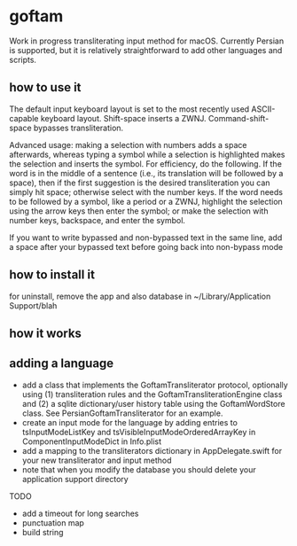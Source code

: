 # goftam

Work in progress transliterating input method for macOS. Currently Persian is
supported, but it is relatively straightforward to add other languages and
scripts.

## how to use it

The default input keyboard layout is set to the most recently used
ASCII-capable keyboard layout. Shift-space inserts a ZWNJ. Command-shift-space
bypasses transliteration.

Advanced usage: making a selection with numbers adds a space afterwards,
whereas typing a symbol while a selection is highlighted makes the selection
and inserts the symbol. For efficiency, do the following. If the word is in the
middle of a sentence (i.e., its translation will be followed by a space), then
if the first suggestion is the desired transliteration you can simply hit
space; otherwise select with the number keys. If the word needs to be followed
by a symbol, like a period or a ZWNJ, highlight the selection using the arrow
keys then enter the symbol; or make the selection with number keys, backspace,
and enter the symbol.

If you want to write bypassed and non-bypassed text in the same line, add a
space after your bypassed text before going back into non-bypass mode

## how to install it

for uninstall, remove the app and also database in ~/Library/Application Support/blah 

## how it works

## adding a language
- add a class that implements the GoftamTransliterator protocol, optionally using (1) transliteration rules and the GoftamTransliterationEngine class and (2) a sqlite dictionary/user history table using the GoftamWordStore class. See PersianGoftamTransliterator for an example.
- create an input mode for the language by adding entries to tsInputModeListKey and tsVisibleInputModeOrderedArrayKey in ComponentInputModeDict in Info.plist
- add a mapping to the transliterators dictionary in AppDelegate.swift for your new transliterator and input method
- note that when you modify the database you should delete your application support directory

TODO
- add a timeout for long searches
- punctuation map
- build string
